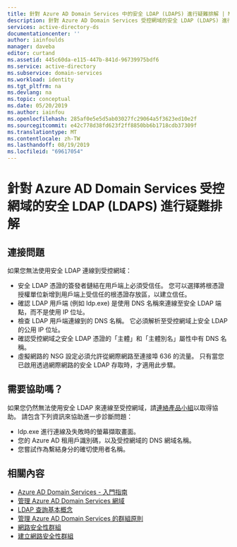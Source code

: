 ```yaml
---
title: 針對 Azure AD Domain Services 中的安全 LDAP (LDAPS) 進行疑難排解 | Microsoft Docs
description: 針對 Azure AD Domain Services 受控網域的安全 LDAP (LDAPS) 進行疑難排解
services: active-directory-ds
documentationcenter: ''
author: iainfoulds
manager: daveba
editor: curtand
ms.assetid: 445c60da-e115-447b-841d-96739975bdf6
ms.service: active-directory
ms.subservice: domain-services
ms.workload: identity
ms.tgt_pltfrm: na
ms.devlang: na
ms.topic: conceptual
ms.date: 05/20/2019
ms.author: iainfou
ms.openlocfilehash: 285af0e5e5d5ab03027fc29064a5f3623ed10e2f
ms.sourcegitcommit: e42c778d38fd623f2ff8850bb6b1718cdb37309f
ms.translationtype: MT
ms.contentlocale: zh-TW
ms.lasthandoff: 08/19/2019
ms.locfileid: "69617054"
---
```

# <a name="troubleshoot-secure-ldap-ldaps-for-an-azure-ad-domain-services-managed-domain"></a>針對 Azure AD Domain Services 受控網域的安全 LDAP (LDAPS) 進行疑難排解

## <a name="connection-issues"></a>連接問題
如果您無法使用安全 LDAP 連線到受控網域：

* 安全 LDAP 憑證的簽發者鏈結在用戶端上必須受信任。 您可以選擇將根憑證授權單位新增到用戶端上受信任的根憑證存放區，以建立信任。
* 確認 LDAP 用戶端 (例如 ldp.exe) 是使用 DNS 名稱來連線至安全 LDAP 端點，而不是使用 IP 位址。
* 檢查 LDAP 用戶端連線到的 DNS 名稱。 它必須解析至受控網域上安全 LDAP 的公用 IP 位址。
* 確認受控網域之安全 LDAP 憑證的「主體」和「主體別名」屬性中有 DNS 名稱。
* 虛擬網路的 NSG 設定必須允許從網際網路至連接埠 636 的流量。 只有當您已啟用透過網際網路的安全 LDAP 存取時，才適用此步驟。


## <a name="need-help"></a>需要協助嗎？
如果您仍然無法使用安全 LDAP 來連線至受控網域，請[連絡產品小組](contact-us.md)以取得協助。 請包含下列資訊來協助進一步診斷問題：
* ldp.exe 進行連線及失敗時的螢幕擷取畫面。
* 您的 Azure AD 租用戶識別碼，以及受控網域的 DNS 網域名稱。
* 您嘗試作為繫結身分的確切使用者名稱。


## <a name="related-content"></a>相關內容
* [Azure AD Domain Services - 入門指南](tutorial-create-instance.md)
* [管理 Azure AD Domain Services 網域](tutorial-create-management-vm.md)
* [LDAP 查詢基本概念](https://technet.microsoft.com/library/aa996205.aspx)
* [管理 Azure AD Domain Services 的群組原則](manage-group-policy.md)
* [網路安全性群組](../virtual-network/security-overview.md)
* [建立網路安全性群組](../virtual-network/tutorial-filter-network-traffic.md)

